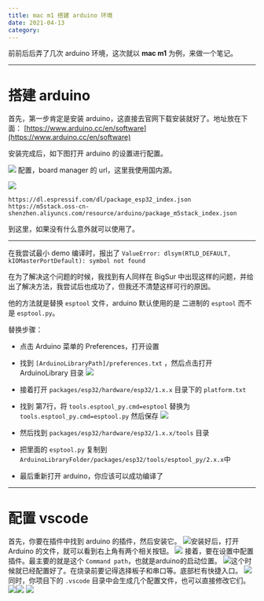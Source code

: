 ```yaml
---
title: mac m1 搭建 arduino 环境
date: 2021-04-13
category:
---
```



前前后后弄了几次 arduino 环境，这次就以 **mac m1** 为例，来做一个笔记。

---

# 搭建 arduino

首先，第一步肯定是安装 arduino，这直接去官网下载安装就好了。地址放在下面：
[https://www.arduino.cc/en/software](https://www.arduino.cc/en/software)

安装完成后，如下图打开 arduino 的设置进行配置。

![](https://img-blog.csdnimg.cn/20210413104540306.png?x-oss-process=image/watermark,type_ZmFuZ3poZW5naGVpdGk,shadow_10,text_aHR0cHM6Ly9ibG9nLmNzZG4ubmV0L3FxXzM4NDEwNDk0,size_16,color_FFFFFF,t_70)
配置，board manager 的 url，这里我使用国内源。

![](https://img-blog.csdnimg.cn/20210413105101949.png?x-oss-process=image/watermark,type_ZmFuZ3poZW5naGVpdGk,shadow_10,text_aHR0cHM6Ly9ibG9nLmNzZG4ubmV0L3FxXzM4NDEwNDk0,size_16,color_FFFFFF,t_70)
```
https://dl.espressif.com/dl/package_esp32_index.json
https://m5stack.oss-cn-shenzhen.aliyuncs.com/resource/arduino/package_m5stack_index.json
```

到这里，如果没有什么意外就可以使用了。

---

在我尝试最小 demo 编译时，报出了 `ValueError: dlsym(RTLD_DEFAULT, kIOMasterPortDefault): symbol not found`

在为了解决这个问题的时候，我找到有人同样在 BigSur 中出现这样的问题，并给出了解决方法，我尝试后也成功了，但我还不清楚这样可行的原因。

他的方法就是替换 `esptool` 文件，arduino 默认使用的是 二进制的 `esptool` 而不是 `esptool.py`。

替换步骤：

- 点击 Arduino 菜单的 Preferences，打开设置
- 找到 `[ArduinoLibraryPath]/preferences.txt` ，然后点击打开 ArduinoLibrary 目录
![](https://img-blog.csdnimg.cn/20210413110645267.png?x-oss-process=image/watermark,type_ZmFuZ3poZW5naGVpdGk,shadow_10,text_aHR0cHM6Ly9ibG9nLmNzZG4ubmV0L3FxXzM4NDEwNDk0,size_16,color_FFFFFF,t_70)

- 接着打开 `packages/esp32/hardware/esp32/1.x.x` 目录下的 `platform.txt`
- 找到 第7行，将 `tools.esptool_py.cmd=esptool` 替换为 `tools.esptool_py.cmd=esptool.py` 然后保存
![](https://img-blog.csdnimg.cn/20210413110856591.png?x-oss-process=image/watermark,type_ZmFuZ3poZW5naGVpdGk,shadow_10,text_aHR0cHM6Ly9ibG9nLmNzZG4ubmV0L3FxXzM4NDEwNDk0,size_16,color_FFFFFF,t_70)
- 然后找到 `packages/esp32/hardware/esp32/1.x.x/tools` 目录
- 把里面的 `esptool.py` 复制到 `ArduinoLibraryFolder/packages/esp32/tools/esptool_py/2.x.x`中
- 最后重新打开 arduino，你应该可以成功编译了

---

# 配置 vscode
首先，你要在插件中找到 arduino 的插件，然后安装它。
![](https://img-blog.csdnimg.cn/20210413203905616.png?x-oss-process=image/watermark,type_ZmFuZ3poZW5naGVpdGk,shadow_10,text_aHR0cHM6Ly9ibG9nLmNzZG4ubmV0L3FxXzM4NDEwNDk0,size_16,color_FFFFFF,t_70)安装好后，打开 Arduino 的文件，就可以看到右上角有两个相关按钮。
![](https://img-blog.csdnimg.cn/20210413204303305.png?x-oss-process=image/watermark,type_ZmFuZ3poZW5naGVpdGk,shadow_10,text_aHR0cHM6Ly9ibG9nLmNzZG4ubmV0L3FxXzM4NDEwNDk0,size_16,color_FFFFFF,t_70)
接着，要在设置中配置插件。最主要的就是这个 `Command path`，也就是arduino的启动位置。
![](https://img-blog.csdnimg.cn/20210413204139410.png?x-oss-process=image/watermark,type_ZmFuZ3poZW5naGVpdGk,shadow_10,text_aHR0cHM6Ly9ibG9nLmNzZG4ubmV0L3FxXzM4NDEwNDk0,size_16,color_FFFFFF,t_70)这个时候就已经配置好了。在烧录前要记得选择板子和串口等。底部栏有快捷入口。
![](https://img-blog.csdnimg.cn/20210413204649435.png?x-oss-process=image/watermark,type_ZmFuZ3poZW5naGVpdGk,shadow_10,text_aHR0cHM6Ly9ibG9nLmNzZG4ubmV0L3FxXzM4NDEwNDk0,size_16,color_FFFFFF,t_70)同时，你项目下的 `.vscode` 目录中会生成几个配置文件，也可以直接修改它们。
![](https://img-blog.csdnimg.cn/20210413204830105.png?x-oss-process=image/watermark,type_ZmFuZ3poZW5naGVpdGk,shadow_10,text_aHR0cHM6Ly9ibG9nLmNzZG4ubmV0L3FxXzM4NDEwNDk0,size_16,color_FFFFFF,t_70)![](https://img-blog.csdnimg.cn/20210413204849395.png?x-oss-process=image/watermark,type_ZmFuZ3poZW5naGVpdGk,shadow_10,text_aHR0cHM6Ly9ibG9nLmNzZG4ubmV0L3FxXzM4NDEwNDk0,size_16,color_FFFFFF,t_70)
![](https://img-blog.csdnimg.cn/20210413204909424.png?x-oss-process=image/watermark,type_ZmFuZ3poZW5naGVpdGk,shadow_10,text_aHR0cHM6Ly9ibG9nLmNzZG4ubmV0L3FxXzM4NDEwNDk0,size_16,color_FFFFFF,t_70)







